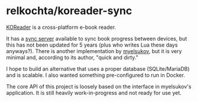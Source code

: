 # relkochta/koreader-sync

[KOReader](https://github.com/koreader/koreader) is a cross-platform e-book reader.

It has a [sync server](https://github.com/koreader/koreader-sync-server) available to sync book progress between devices, but this has not been updated for 5 years (plus who writes Lua these days anyways?). There is another implementation by [myelsukov](https://github.com/myelsukov/koreader-sync), but it is very minimal and, according to its author, "quick and dirty."

I hope to build an alternative that uses a proper database (SQLite/MariaDB) and is scalable. I also wanted something pre-configured to run in Docker.

The core API of this project is loosely based on the interface in myelsukov's application. It is still heavily work-in-progress and not ready for use yet.
